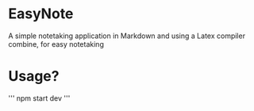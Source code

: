 # EasyNote
A simple notetaking application in Markdown and using a Latex compiler combine, for easy notetaking


# Usage?
'''
npm start dev
'''



